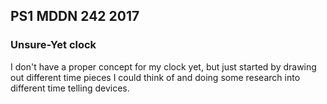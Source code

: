 ## PS1 MDDN 242 2017

### Unsure-Yet clock

I don't have a proper concept for my clock yet, but just started by drawing out different time pieces I could think of and doing some research into different time telling devices.